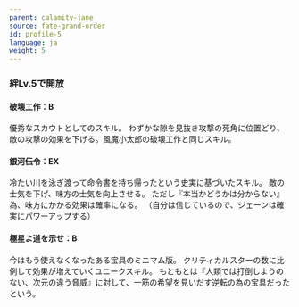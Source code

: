```yaml
---
parent: calamity-jane
source: fate-grand-order
id: profile-5
language: ja
weight: 5
---
```


### 絆Lv.5で開放

#### 破壊工作：B

優秀なスカウトとしてのスキル。
わずかな隙を見抜き攻撃の死角に位置どり、敵の攻撃の効果を下げる。風魔小太郎の破壊工作と同じスキル。

#### 銀河伝令：EX

冷たい川を泳ぎ渡って命令書を持ち帰ったという史実に基づいたスキル。
敵の士気を下げ、味方の士気を向上させる。
ただし『本当かどうかは分からない』為、味方にかかる効果は確率になる。
（自分は信じているので、ジェーンは確実にパワーアップする）

#### 極星よ道を示せ：B

今はもう使えなくなったある宝具のミニマム版。
クリティカルスターの数に比例して効果が増えていくユニークスキル。
もともとは『人類では打倒しようのない、次元の違う脅威』に対して、一筋の希望を見いだす逆転の為の宝具だったという。
